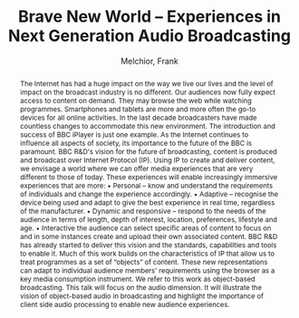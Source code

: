 --- 
title: "Brave New World – Experiences in Next Generation Audio Broadcasting" 
abstract: "The Internet has had a huge impact on the way we live our lives and the level of impact on the broadcast industry is no different. Our audiences now fully expect access to content on demand. They may browse the web while watching programmes. Smartphones and tablets are more and more often the go-to devices for all online activities. In the last decade broadcasters have made countless changes to accommodate this new environment. The introduction and success of BBC iPlayer is just one example. As the Internet continues to influence all aspects of society, its importance to the future of the BBC is paramount. BBC R&D's vision for the future of broadcasting, content is produced and broadcast over Internet Protocol (IP). Using IP to create and deliver content, we envisage a world where we can offer media experiences that are very different to those of today. These experiences will enable increasingly immersive experiences that are more: • Personal – know and understand the requirements of individuals and change the experience accordingly. • Adaptive – recognise the device being used and adapt to give the best experience in real time, regardless of the manufacturer. • Dynamic and responsive – respond to the needs of the audience in terms of length, depth of interest, location, preferences, lifestyle and age. • Interactive the audience can select specific areas of content to focus on and in some instances create and upload their own associated content. BBC R&D has already started to deliver this vision and the standards, capabilities and tools to enable it. Much of this work builds on the characteristics of IP that allow us to treat programmes as a set of “objects” of content. These new representations can adapt to individual audience members' requirements using the browser as a key media consumption instrument. We refer to this work as object-based broadcasting. This talk will focus on the audio dimension. It will illustrate the vision of object-based audio in broadcasting and highlight the importance of client side audio processing to enable new audience experiences." 
address: "Atlanta, Georgia" 
author: "Melchior, Frank"
webAuthor: "Frank Melchior" 
booktitle: "Proceedings of the International Web Audio Conference" 
editor: "Freeman, Jason and Lerch, Alexander and Paradis, Matthew" 
month: "Proceedings of the International Web Audio Conference"
pages: "" 
publisher: "Georgia Tech" 
series: "WAC '16"
type: "Keynote"  
year: "2016" 
id: "2016_EA_KN2" 
tags: year2016
media: https://smartech.gatech.edu/bitstream/handle/1853/54674/BraveNewWorld_videostream.html?sequence=9&isAllowed=y 
pdflink: /_data/papers/pdf/2016/2016_KN2.pdf
ISSN: 2663-5844
---